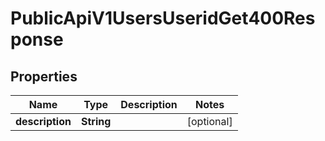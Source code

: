 

# PublicApiV1UsersUseridGet400Response


## Properties

| Name | Type | Description | Notes |
|------------ | ------------- | ------------- | -------------|
|**description** | **String** |  |  [optional] |



